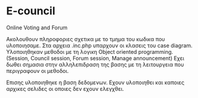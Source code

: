 # E-council
Online Voting and Forum




Ακολουθουν πληροφοριες σχετικα με το τμημα του κωδικα που υλοποιησαμε.
Στα αρχεια .inc.php υπαρχουν οι κλασεις του case diagram. Υλοποιηθηκαν μεθοδοι με τη λογικη Object oriented programming.(Session, Council session, Forum session, Manage announcement)
Εχει δωθει σημασια στην αλληλεπιδραση της βασης με τη λειτουργεια που περιγραφουν οι μεθοδοι.

Επισης υλοποιηθηκε η βαση δεδομενων.
Εχουν υλοποιηθει και καποιες αρχικες σελιδες οι οποιες δεν εχουν ελεγχθει. 
